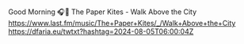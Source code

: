 Good Morning 🎧🎵 The Paper Kites - Walk Above the City  https://www.last.fm/music/The+Paper+Kites/_/Walk+Above+the+City https://dfaria.eu/twtxt?hashtag=2024-08-05T06:00:04Z